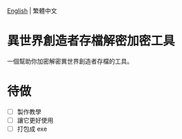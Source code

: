 [English]((README.md)) | 繁體中文
# 異世界創造者存檔解密加密工具
一個幫助你加密解密異世界創造者存檔的工具。

# 待做
- [ ] 製作教學
- [ ] 讓它更好使用
- [ ] 打包成 exe
